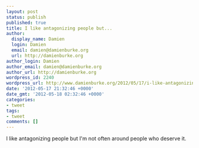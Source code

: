 ```yaml
---
layout: post
status: publish
published: true
title: I like antagonizing people but...
author:
  display_name: Damien
  login: Damien
  email: damien@damienburke.org
  url: http://damienburke.org
author_login: Damien
author_email: damien@damienburke.org
author_url: http://damienburke.org
wordpress_id: 2240
wordpress_url: http://www.damienburke.org/2012/05/17/i-like-antagonizing-people-but/
date: '2012-05-17 21:32:46 +0000'
date_gmt: '2012-05-18 02:32:46 +0000'
categories:
- tweet
tags:
- tweet
comments: []
---
```

<p>I like antagonizing people but I'm not often around people who deserve it.</p>
